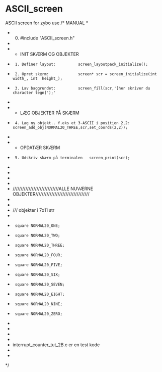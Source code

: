 # ASCII_screen
ASCII screen for zybo use 
 /* MANUAL
 * 
 *   0. #include "ASCII_screen.h"  
 *
 * 	- INIT SKÆRM OG OBJEKTER
 * 		1. Definer layout:  		screen_layoutpack_initialize();
 * 		2. Opret skærm:   			screen* scr = screen_initialize(int width_, int  height_);
 * 		3. Lav baggrundet:			screen_fill(scr,'[her skriver du character tegn]');'
 *
 * 	- LÆG OBJEKTER PÅ SKÆRM
 * 		4. Læg ny objekt.. f.eks et 3-ASCII i position 2,2:  		 screen_add_obj(NORMAL20_THREE,scr,set_coords(2,2));
 *
 * 	- OPDATÆR SKÆRM
 * 		5. Udskriv skærm på terminalen	 screen_print(scr);
 *
 *
 *
 *
 * 	/////////////////////////////ALLE NUVÆRNE OBJEKTER//////////////////////////////////
 *
 *
 * 	/// objekter i  7x11 str
 *
 *		square NORMAL20_ONE;
 *		square NORMAL20_TWO;
 *		square NORMAL20_THREE;
 *		square NORMAL20_FOUR;
 *		square NORMAL20_FIVE;
 *		square NORMAL20_SIX;
 *		square NORMAL20_SEVEN;
 *		square NORMAL20_EIGHT;
 *		square NORMAL20_NINE;
 *		square NORMAL20_ZERO;
 *
 *
 *
 *
 *  interrupt_counter_tut_2B.c er en test kode
 *
 *
 */
